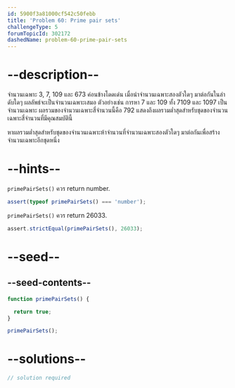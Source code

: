 ```yaml
---
id: 5900f3a81000cf542c50febb
title: 'Problem 60: Prime pair sets'
challengeType: 5
forumTopicId: 302172
dashedName: problem-60-prime-pair-sets
---
```


# --description--

จำนวนเฉพาะ 3, 7, 109 และ 673 ค่อนข้างโดดเด่น เมื่อนำจำนวนเฉพาะสองตัวใดๆ มาต่อกันในลำดับใดๆ ผลลัพธ์จะเป็นจำนวนเฉพาะเสมอ ตัวอย่างเช่น การหา 7 และ 109 ทั้ง 7109 และ 1097 เป็นจำนวนเฉพาะ ผลรวมของจำนวนเฉพาะสี่จำนวนนี้คือ 792 แสดงถึงผลรวมต่ำสุดสำหรับชุดของจำนวนเฉพาะสี่จำนวนที่มีคุณสมบัตินี้


หาผลรวมต่ำสุดสำหรับชุดของจำนวนเฉพาะห้าจำนวนที่จำนวนเฉพาะสองตัวใดๆ มาต่อกันเพื่อสร้างจำนวนเฉพาะอีกชุดหนึ่ง

# --hints--

`primePairSets()` ควร return number.

```js
assert(typeof primePairSets() === 'number');
```

`primePairSets()` ควร return 26033.

```js
assert.strictEqual(primePairSets(), 26033);
```

# --seed--

## --seed-contents--

```js
function primePairSets() {

  return true;
}

primePairSets();
```

# --solutions--

```js
// solution required
```
